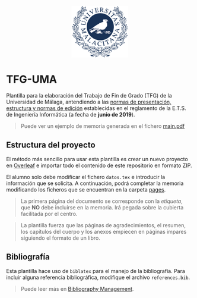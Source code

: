 <div align="center">
    <img src=images/Logos/uma.png alt="UMA" width="30%">
</div>

# TFG-UMA

Plantilla para la elaboración del Trabajo de Fin de Grado (TFG) de la Universidad de Málaga, antendiendo a las [normas de presentación, estructura y normas de edición](https://www.uma.es/etsi-informatica/info/72589/tfg-memoria-y-defensa/) establecidas en el reglamento de la E.T.S. de Ingeniería Informática (a fecha de **junio de 2019**).

> Puede ver un ejemplo de memoria generada en el fichero [main.pdf](main.pdf)

## Estructura del proyecto

El método más sencillo para usar esta plantilla es crear un nuevo proyecto en [Overleaf](https://www.overleaf.com) e importar todo el contenido de este repositorio en formato ZIP.

El alumno solo debe modificar el fichero `datos.tex` e introducir la información que se solicita. A continuación, podrá completar la memoria modificando los ficheros que se encuentran en la carpeta [pages](pages).

> La primera página del documento se corresponde con la _etiqueta_, que **NO** debe incluirse en la memoria. Irá pegada sobre la cubierta facilitada por el centro.

> La plantilla fuerza que las páginas de agradecimientos, el resumen, los capítulos del cuerpo y los anexos empiecen en páginas impares siguiendo el formato de un libro.

## Bibliografía

Esta plantilla hace uso de `biblatex` para el manejo de la bibliografía. Para incluir alguna referencia bibliográfica, modifique el archivo `references.bib`.

> Puede leer más en [Bibliography Management](https://en.wikibooks.org/wiki/LaTeX/Bibliography_Management#biblatex).
